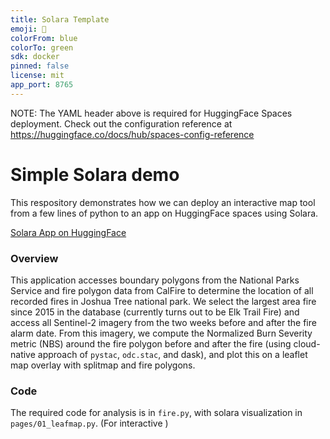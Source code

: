 ```yaml
---
title: Solara Template
emoji: 🏃
colorFrom: blue
colorTo: green
sdk: docker
pinned: false
license: mit
app_port: 8765
---
```


NOTE: The YAML header above is required for HuggingFace Spaces deployment.  Check out the configuration reference at https://huggingface.co/docs/hub/spaces-config-reference

# Simple Solara demo

This respository demonstrates how we can deploy an interactive map tool from a few lines of python to an app on HuggingFace spaces using Solara. 

[Solara App on HuggingFace](https://huggingface.co/spaces/cboettig/solara-test)

### Overview

This application accesses boundary polygons from the National Parks Service and fire polygon data from CalFire to determine the location of all recorded fires in Joshua Tree national park.  We select the largest area fire since 2015 in the database (currently turns out to be Elk Trail Fire) and access all Sentinel-2 imagery from the two weeks before and after the fire alarm date. From this imagery, we compute the Normalized Burn Severity metric (NBS) around the fire polygon before and after the fire (using cloud-native approach of `pystac`, `odc.stac`, and dask), and plot this on a leaflet map overlay with splitmap and fire polygons. 


### Code

The required code for analysis is in `fire.py`, with solara visualization in `pages/01_leafmap.py`.  (For interactive )
